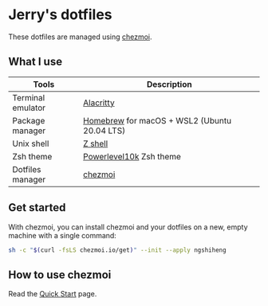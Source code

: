# Jerry's dotfiles

These dotfiles are managed using [chezmoi](https://www.chezmoi.io/).

## What I use

| Tools             | Description                                                         |
| ----------------- | ------------------------------------------------------------------- |
| Terminal emulator | [Alacritty](https://alacritty.org/)                                 |
| Package manager   | [Homebrew](https://brew.sh/) for macOS + WSL2 (Ubuntu 20.04 LTS)    |
| Unix shell        | [Z shell](https://github.com/ohmyzsh/ohmyzsh/wiki/Installing-ZSH)   |
| Zsh theme         | [Powerlevel10k](https://github.com/romkatv/powerlevel10k) Zsh theme |
| Dotfiles manager  | [chezmoi](https://chezmoi.io/)                                      |

## Get started

With chezmoi, you can install chezmoi and your dotfiles on a new, empty machine with a single command:

```sh
sh -c "$(curl -fsLS chezmoi.io/get)" --init --apply ngshiheng
```

## How to use chezmoi

Read the [Quick Start](https://www.chezmoi.io/quick-start/) page.
